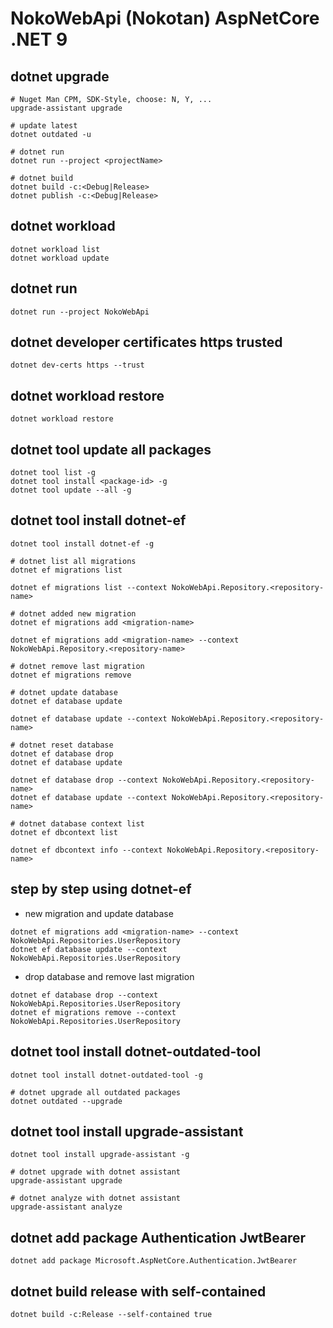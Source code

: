 # NokoWebApi (Nokotan) AspNetCore .NET 9

## dotnet upgrade

```shell
# Nuget Man CPM, SDK-Style, choose: N, Y, ...
upgrade-assistant upgrade

# update latest
dotnet outdated -u

# dotnet run
dotnet run --project <projectName>

# dotnet build
dotnet build -c:<Debug|Release>
dotnet publish -c:<Debug|Release>
```

## dotnet workload

```shell
dotnet workload list
dotnet workload update
```

## dotnet run

```shell
dotnet run --project NokoWebApi
```

## dotnet developer certificates https trusted

```shell
dotnet dev-certs https --trust
```

## dotnet workload restore

```shell
dotnet workload restore
```

## dotnet tool update all packages

```shell
dotnet tool list -g
dotnet tool install <package-id> -g
dotnet tool update --all -g
```

## dotnet tool install dotnet-ef

```shell
dotnet tool install dotnet-ef -g

# dotnet list all migrations
dotnet ef migrations list

dotnet ef migrations list --context NokoWebApi.Repository.<repository-name>

# dotnet added new migration
dotnet ef migrations add <migration-name>

dotnet ef migrations add <migration-name> --context NokoWebApi.Repository.<repository-name>

# dotnet remove last migration
dotnet ef migrations remove

# dotnet update database
dotnet ef database update

dotnet ef database update --context NokoWebApi.Repository.<repository-name>

# dotnet reset database
dotnet ef database drop
dotnet ef database update

dotnet ef database drop --context NokoWebApi.Repository.<repository-name>
dotnet ef database update --context NokoWebApi.Repository.<repository-name>

# dotnet database context list
dotnet ef dbcontext list

dotnet ef dbcontext info --context NokoWebApi.Repository.<repository-name>
```

## step by step using dotnet-ef
- new migration and update database

```shell
dotnet ef migrations add <migration-name> --context NokoWebApi.Repositories.UserRepository
dotnet ef database update --context NokoWebApi.Repositories.UserRepository
```

- drop database and remove last migration

```shell
dotnet ef database drop --context NokoWebApi.Repositories.UserRepository
dotnet ef migrations remove --context NokoWebApi.Repositories.UserRepository
```

## dotnet tool install dotnet-outdated-tool

```shell
dotnet tool install dotnet-outdated-tool -g

# dotnet upgrade all outdated packages
dotnet outdated --upgrade
```

## dotnet tool install upgrade-assistant

```shell
dotnet tool install upgrade-assistant -g

# dotnet upgrade with dotnet assistant
upgrade-assistant upgrade

# dotnet analyze with dotnet assistant
upgrade-assistant analyze
```

## dotnet add package Authentication JwtBearer

```shell
dotnet add package Microsoft.AspNetCore.Authentication.JwtBearer
```

## dotnet build release with self-contained

```shell
dotnet build -c:Release --self-contained true
```
